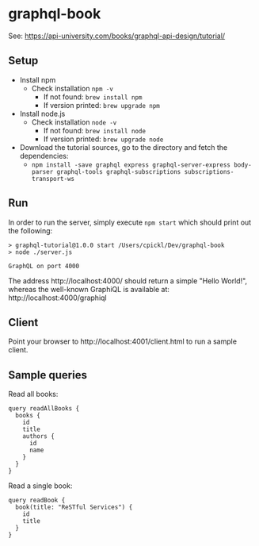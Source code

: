 # graphql-book

See: https://api-university.com/books/graphql-api-design/tutorial/

## Setup

* Install npm
    * Check installation `npm -v`
        * If not found: `brew install npm`
        * If version printed: `brew upgrade npm`
* Install node.js
    * Check installation `node -v`
        * If not found: `brew install node`
        * If version printed: `brew upgrade node`
* Download the tutorial sources, go to the directory and fetch the dependencies:
    * `npm install -save graphql express graphql-server-express body-parser graphql-tools graphql-subscriptions subscriptions-transport-ws`

## Run

In order to run the server, simply execute `npm start` which should print out the following:


    > graphql-tutorial@1.0.0 start /Users/cpickl/Dev/graphql-book
    > node ./server.js

    GraphQL on port 4000

The address http://localhost:4000/ should return a simple "Hello World!",
whereas the well-known GraphiQL is available at: http://localhost:4000/graphiql

## Client

Point your browser to http://localhost:4001/client.html to run a sample client.

## Sample queries

Read all books:

    query readAllBooks {
      books {
        id
        title
        authors {
          id
          name
        }
      }
    }

Read a single book:

    query readBook {
      book(title: "ReSTful Services") {
        id
        title
      }
    }
